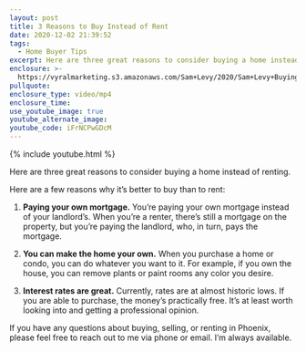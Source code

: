 ```yaml
---
layout: post
title: 3 Reasons to Buy Instead of Rent
date: 2020-12-02 21:39:52
tags:
  - Home Buyer Tips
excerpt: Here are three great reasons to consider buying a home instead of renting.
enclosure: >-
  https://vyralmarketing.s3.amazonaws.com/Sam+Levy/2020/Sam+Levy+Buying+vs+Renting.mp4
pullquote:
enclosure_type: video/mp4
enclosure_time:
use_youtube_image: true
youtube_alternate_image:
youtube_code: iFrNCPwGDcM
---
```


{% include youtube.html %}

Here are three great reasons to consider buying a home instead of renting.

Here are a few reasons why it’s better to buy than to rent:

1. **Paying your own mortgage.** You’re paying your own mortgage instead of your landlord’s. When you’re a renter, there’s still a mortgage on the property, but you’re paying the landlord, who, in turn, pays the mortgage.&nbsp;

1. **You can make the home your own.** When you purchase a home or condo, you can do whatever you want to it. For example, if you own the house, you can remove plants or paint rooms any color you desire.

1. **Interest rates are great.** Currently, rates are at almost historic lows. If you are able to purchase, the money’s practically free. It’s at least worth looking into and getting a professional opinion.&nbsp;

If you have any questions about buying, selling, or renting in Phoenix, please feel free to reach out to me via phone or email. I’m always available.